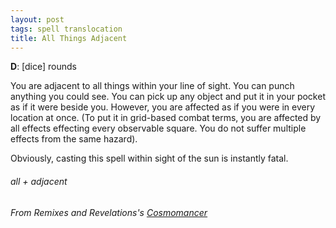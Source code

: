 ```yaml
---
layout: post
tags: spell translocation
title: All Things Adjacent
---
```

**D**:  [dice] rounds

You are adjacent to all things within your line of sight. You can punch anything you could see.  You can pick up any object and put it in your pocket as if it were beside you.  However, you are affected as if you were in every location at once. (To put it in grid-based combat terms, you are affected by all effects effecting every observable square. You do not suffer multiple effects from the same hazard).  

Obviously, casting this spell within sight of the sun is instantly fatal.
 
###### all + adjacent
###### From Remixes and Revelations's [Cosmomancer](http://www.remixesandrevelations.com/2017/10/osr-cosmomancer-scholars-of-stars.html)
